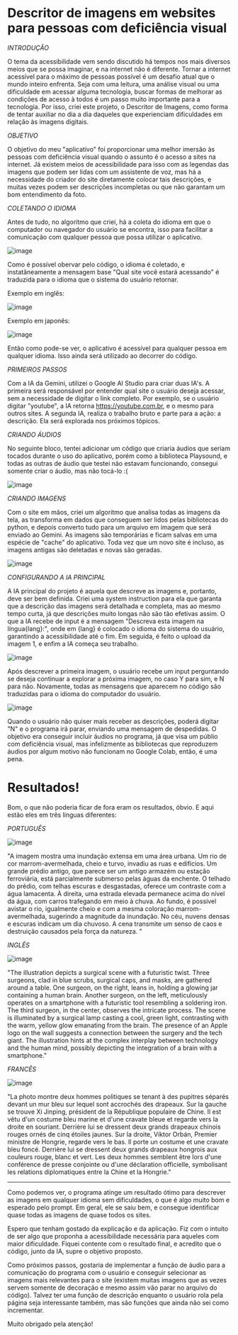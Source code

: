 # Descritor de imagens em websites para pessoas com deficiência visual

*INTRODUÇÂO*

O tema da acessibilidade vem sendo discutido há tempos nos mais diversos meios que se possa imaginar, e na internet não é diferente. Tornar a internet acessível para o máximo de pessoas possível é um desafio atual que o mundo inteiro enfrenta. Seja com uma leitura, uma análise visual ou uma dificuldade em acessar alguma tecnologia, buscar formas de melhorar as condições de acesso à todos é um passo muito importante para a tecnologia. Por isso, criei este projeto, o Descritor de Imagens, como forma de tentar auxiliar no dia a dia daqueles que experienciam dificuldades em relação às imagens digitais.

*OBJETIVO*

O objetivo do meu "aplicativo" foi proporcionar uma melhor imersão às pessoas com deficiência visual quando o assunto é o acesso a sites na internet.
Já existem meios de acessibilidade para isso com as legendas das imagens que podem ser lidas com um assistente de voz, mas há a necessidade do criador do site diretamente colocar tais descrições, e muitas vezes podem ser descrições incompletas ou que não garantam um bom entendimento da foto.

*COLETANDO O IDIOMA*

Antes de tudo, no algoritmo que criei, há a coleta do idioma em que o computador ou navegador do usuário se encontra, isso para facilitar a comunicação com qualquer pessoa que possa utilizar o aplicativo.

![image](https://github.com/GuiifCorso/Alura-Gemini/assets/72671487/31a3ac78-b1fe-4569-ac97-79c527840157)

Como é possível obervar pelo código, o idioma é coletado, e instatâneamente a mensagem base "Qual site você estará acessando" é traduzida para o idioma que o sistema do usuário retornar.

Exemplo em inglês:

![image](https://github.com/GuiifCorso/Alura-Gemini/assets/72671487/e5a726ca-2ad4-41c5-a22d-f4aa816ef4b1)

Exemplo em japonês:

![image](https://github.com/GuiifCorso/Alura-Gemini/assets/72671487/fb219b3f-300f-4c72-abbc-641f625c44e2)

Então como pode-se ver, o aplicativo é acessível para qualquer pessoa em qualquer idioma. Isso ainda será utilizado ao decorrer do código.

*PRIMEIROS PASSOS*

Com a IA da Gemini, utilizei o Google AI Studio para criar duas IA's. A primeira será responsável por entender qual site o usuário deseja acessar, sem a necessidade de digitar o link completo. Por exemplo, se o usuário digitar "youtube", a IA retorna https://youtube.com.br, e o mesmo para outros sites.
A segunda IA, realiza o trabalho bruto e parte para a ação: a descrição. Ela será explorada nos próximos tópicos.

*CRIANDO ÁUDIOS*

No seguinte bloco, tentei adicionar um código que criaria áudios que seriam tocados durante o uso do aplicativo, porém como a biblioteca Playsound, e todas as outras de áudio que testei não estavam funcionando, consegui somente criar o áudio, mas não tocá-lo :(

![image](https://github.com/GuiifCorso/Alura-Gemini/assets/72671487/502d7a50-7204-460c-8ca1-036d2af97542)

*CRIANDO IMAGENS*

Com o site em mãos, criei um algoritmo que analisa todas as imagens da tela, as transforma em dados que conseguem ser lidos pelas bibliotecas do python, e depois converto tudo para um arquivo em imagem que será enviado ao Gemini. As imagens são temporárias e ficam salvas em uma espécie de "cache" do aplicativo. Toda vez que um novo site é incluso, as imagens antigas são deletadas e novas são geradas.

![image](https://github.com/GuiifCorso/Alura-Gemini/assets/72671487/ead90a2f-f4ba-41e5-8f27-cc03501e0954)

*CONFIGURANDO A IA PRINCIPAL*

A IA principal do projeto é aquela que descreve as imagens e, portanto, deve ser bem definida. Criei uma system instruction para ela que garanta que a descrição das imagens será detalhada e completa, mas ao mesmo tempo curta, já que descrições muito longas não são tão efetivas assim.
O que a IA recebe de input é a mensagem "Descreva esta imagem na língua{lang}:", onde em {lang} é colocado o idioma do sistema do usuário, garantindo a acessibilidade até o fim. Em seguida, é feito o upload da imagem 1, e enfim a IA começa seu trabalho.

![image](https://github.com/GuiifCorso/Alura-Gemini/assets/72671487/103573a4-0f38-474e-b6f6-09d5354431e2)

Após descrever a primeira imagem, o usuário recebe um input perguntando se deseja continuar a explorar a próxima imagem, no caso Y para sim, e N para não. Novamente, todas as mensagens que aparecem no código são traduzidas para o idioma do computador do usuário.

![image](https://github.com/GuiifCorso/Alura-Gemini/assets/72671487/25095638-6be3-469d-9386-18991aa744d6)

Quando o usuário não quiser mais receber as descrições, poderá digitar "N" e o programa irá parar, enviando uma mensagem de despedidas.
O objetivo era conseguir incluir áudios no programa, já que visa um públio com deficiência visual, mas infelizmente as bibliotecas que reproduzem áudios por algum motivo não funcionam no Google Colab, então, é uma pena.

# Resultados!

Bom, o que não poderia ficar de fora eram os resultados, óbvio. E aqui estão eles em três línguas diferentes:

*PORTUGUÊS*

![image](https://github.com/GuiifCorso/Alura-Gemini/assets/72671487/1002ca60-6e7e-44c3-b152-9dfe5c9a2cdc)

"A imagem mostra uma inundação extensa em uma área urbana. Um rio de cor marrom-avermelhada, cheio e turvo, invadiu as ruas e edifícios. Um grande prédio antigo, que parece ser um antigo armazém ou estação ferroviária, está parcialmente submerso pelas águas da enchente. O telhado do prédio, com telhas escuras e desgastadas, oferece um contraste com a água lamacenta.  À direita, uma estrada elevada permanece acima do nível da água, com carros trafegando em meio à chuva. Ao fundo, é possível avistar o rio, igualmente cheio e com a mesma coloração marrom-avermelhada, sugerindo a magnitude da inundação. No céu, nuvens densas e escuras indicam um dia chuvoso. A cena transmite um senso de caos e destruição causados pela força da natureza. "

*INGLÊS*

![image](https://github.com/GuiifCorso/Alura-Gemini/assets/72671487/def3e783-e774-4c6e-a0af-3e4ee5f41915)

"The illustration depicts a surgical scene with a futuristic twist. Three surgeons, clad in blue scrubs, surgical caps, and masks, are gathered around a table. One surgeon, on the right, leans in, holding a glowing jar containing a human brain. Another surgeon, on the left, meticulously operates on a smartphone with a futuristic tool resembling a soldering iron. The third surgeon, in the center, observes the intricate process. The scene is illuminated by a surgical lamp casting a cool, green light, contrasting with the warm, yellow glow emanating from the brain. The presence of an Apple logo on the wall suggests a connection between the surgery and the tech giant.  The illustration hints at the complex interplay between technology and the human mind, possibly depicting the integration of a brain with a smartphone."

*FRANCÊS*

![image](https://github.com/GuiifCorso/Alura-Gemini/assets/72671487/f47aa3ac-5d2c-405e-9014-ba3e1c2ad716)

"La photo montre deux hommes politiques se tenant à des pupitres séparés devant un mur bleu sur lequel sont accrochés des drapeaux. Sur la gauche se trouve Xi Jinping, président de la République populaire de Chine. Il est vêtu d'un costume bleu marine et d'une cravate bleue et regarde vers la droite en souriant. Derrière lui se dressent deux grands drapeaux chinois rouges ornés de cinq étoiles jaunes. Sur la droite, Viktor Orbán, Premier ministre de Hongrie, regarde vers le bas. Il porte un costume et une cravate bleu foncé. Derrière lui se dressent deux grands drapeaux hongrois aux couleurs rouge, blanc et vert. Les deux hommes semblent être lors d'une conférence de presse conjointe ou d'une déclaration officielle, symbolisant les relations diplomatiques entre la Chine et la Hongrie."


-----------------------------------------------------------------------------------------------------------------------------------------------------------


Como podemos ver, o programa atinge um resultado ótimo para descrever as imagens em qualquer idioma sem dificuldades, o que é algo muito bom e esperado pelo prompt. Em geral, ele se saiu bem, e consegue identificar quase todas as imagens de quase todos os sites.

Espero que tenham gostado da explicação e da aplicação. Fiz com o intuito de ser algo que proponha a acessibilidade necessária para aqueles com maior dificuldade. Fiquei contente com o resultado final, e acredito que o código, junto da IA, supre o objetivo proposto.

Como próximos passos, gostaria de implementar a função de áudio para a comunicação do programa com o usuário e conseguir selecionar as imagens mais relevantes para o site (existem muitas imagens que as vezes servem somente de decoração e mesmo assim vão parar no arquivo do código). Talvez ter uma função de descrição enquanto o usuário rola pela página seja interessante também, mas são funções que ainda não sei como incrementar.

Muito obrigado pela atenção!
